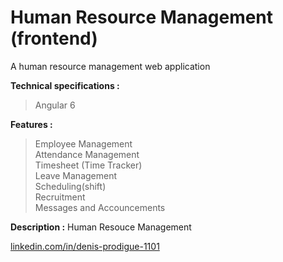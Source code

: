 # Human Resource Management (frontend)

A human resource management web application  

**Technical specifications :**
>Angular 6  


**Features :**
>Employee Management  
>Attendance Management  
>Timesheet (Time Tracker)  
>Leave Management  
>Scheduling(shift)  
>Recruitment  
>Messages and Accouncements  

**Description :**
Human Resouce Management  

[linkedin.com/in/denis-prodigue-1101](http://www.linkedin.com/in/denis-prodigue-1101)